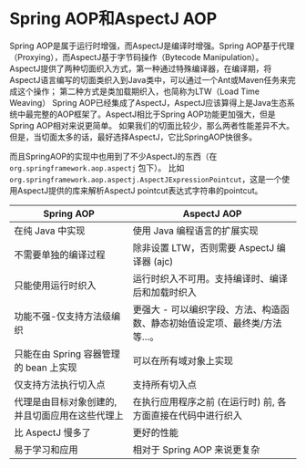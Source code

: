 # Spring AOP和AspectJ AOP
Spring AOP是属于运行时增强，而AspectJ是编译时增强。Spring AOP基于代理（Proxying），而AspectJ基于字节码操作（Bytecode Manipulation）。
AspectJ提供了两种切面织入方式，第一种通过特殊编译器，在编译期，将AspectJ语言编写的切面类织入到Java类中，可以通过一个Ant或Maven任务来完成这个操作；
第二种方式是类加载期织入，也简称为LTW（Load Time Weaving）
Spring AOP已经集成了AspectJ，AspectJ应该算得上是Java生态系统中最完整的AOP框架了。AspectJ相比于Spring AOP功能更加强大，但是Spring AOP相对来说更简单。
如果我们的切面比较少，那么两者性能差异不大。但是，当切面太多的话，最好选择AspectJ，它比SpringAOP快很多。

而且SpringAOP的实现中也用到了不少AspectJ的东西（在 `org.springframework.aop.aspectj` 包下）。
比如 `org.springframework.aop.aspectj.AspectJExpressionPointcut`，这是一个使用AspectJ提供的库来解析AspectJ pointcut表达式字符串的pointcut。

| Spring AOP                 | AspectJ AOP                             |
|----------------------------|-----------------------------------------|
| 在纯 Java 中实现                | 使用 Java 编程语言的扩展实现                       |
| 不需要单独的编译过程                 | 除非设置 LTW，否则需要 AspectJ 编译器 (ajc)         |
| 只能使用运行时织入                  | 运行时织入不可用。支持编译时、编译后和加载时织入                |
| 功能不强-仅支持方法级编织              | 更强大 - 可以编织字段、方法、构造函数、静态初始值设定项、最终类/方法等…。 |
| 只能在由 Spring 容器管理的 bean 上实现 | 可以在所有域对象上实现                             |
| 仅支持方法执行切入点                 | 支持所有切入点                                 |
| 代理是由目标对象创建的, 并且切面应用在这些代理上  | 在执行应用程序之前 (在运行时) 前, 各方面直接在代码中进行织入       |
| 比 AspectJ 慢多了              | 更好的性能                                   |
| 易于学习和应用                    | 相对于 Spring AOP 来说更复杂                    |